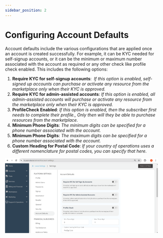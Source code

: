 ```yaml
---
sidebar_position: 2
---
```

# Configuring Account Defaults

Account defaults include the various configurations that are applied once an account is created successfully. For example, it can be KYC needed for self-signup accounts, or it can be the minimum or maximum number associated with the account as required or any other check like profile check enabled. This includes the following options:

1. **Require KYC for self-signup accounts**:  _If this option is enabled, self-signed up accounts can purchase or activate any resource from the marketplace only when their KYC is approved._
2. **Require KYC for admin-assisted accounts**: _If this option is enabled, all admin-assisted accounts will purchase or activate any resource from the marketplace only when their KYC is approved._
3. **ProfileCheck Enabled**: _If this option is enabled, then the subscriber first needs to complete their profile., Only then will they be able to purchase resources from the marketplace._
4. **Minimum Phone Digits**: _The minimum digits can be specified for a phone number associated with the account._
5. **Minimum Phone Digits**: _The maximum digits can be specified for a phone number associated with the account._
6. **Custom Heading for Postal Code**: _If your country of operations uses a different nomenclature for postal codes, you can specify that here._

![config account details](img/configaccountdetails.png)